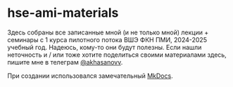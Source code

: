 # hse-ami-materials

Здесь собраны все записанные мной (и не только мной) лекции + семинары с 1 курса пилотного потока 
 ВШЭ ФКН ПМИ, 2024-2025 учебный год. 
Надеюсь, кому-то они будут полезны. Если нашли неточность и / или тоже хотите поделиться своими материалами здесь, 
пишите мне в телеграм [@akhasanovv](https://t.me/akhasanovv). 

При создании использовался замечательный [MkDocs](https://github.com/mkdocs/mkdocs).